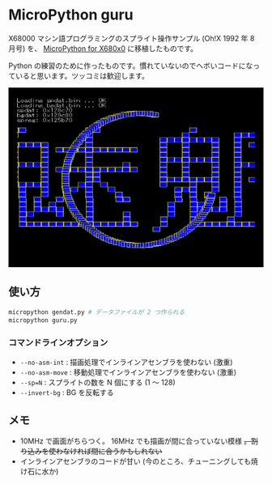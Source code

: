 # MicroPython guru

X68000 マシン語プログラミングのスプライト操作サンプル (Oh!X 1992 年 8 月号) を、 [MicroPython for X680x0](https://github.com/yunkya2/micropython-x68k/blob/port-x68k/ports/x68k/README.md) に移植したものです。

Python の練習のために作ったものです。慣れていないのでヘボいコードになっていると思います。ツッコミは歓迎します。

![guru.png](guru.png)

## 使い方

```sh
micropython gendat.py # データファイルが 2 つ作られる
micropython guru.py
```

### コマンドラインオプション

-   `--no-asm-int` : 描画処理でインラインアセンブラを使わない (激重)
-   `--no-asm-move` : 移動処理でインラインアセンブラを使わない (激重)
-   `--sp=N` : スプライトの数を N 個にする (1 ～ 128)
-   `--invert-bg` : BG を反転する

## メモ

-   10MHz で画面がちらつく。 16MHz でも描画が間に合っていない模様 ~~。割り込みを使わなければ間に合うかもしれない~~
-   インラインアセンブラのコードが甘い (今のところ、チューニングしても焼け石に水か)
